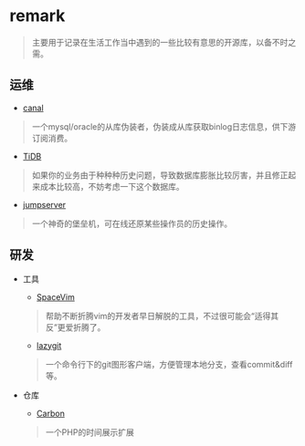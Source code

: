# remark
> 主要用于记录在生活工作当中遇到的一些比较有意思的开源库，以备不时之需。  

## 运维  
- [canal](https://github.com/alibaba/canal)  
> 一个mysql/oracle的从库伪装者，伪装成从库获取binlog日志信息，供下游订阅消费。  
- [TiDB](https://github.com/pingcap/tidb)  
> 如果你的业务由于种种种历史问题，导致数据库膨胀比较厉害，并且修正起来成本比较高，不妨考虑一下这个数据库。  
- [jumpserver](https://github.com/jumpserver/jumpserver)  
> 一个神奇的堡垒机，可在线还原某些操作员的历史操作。  

## 研发  
- 工具  
  - [SpaceVim](https://github.com/SpaceVim/SpaceVim)  
  > 帮助不断折腾vim的开发者早日解脱的工具，不过很可能会“适得其反”更爱折腾了。  
  - [lazygit](https://github.com/jesseduffield/lazygit)  
  > 一个命令行下的git图形客户端，方便管理本地分支，查看commit&diff等。

- 仓库
  - [Carbon](https://github.com/briannesbitt/Carbon)  
  > 一个PHP的时间展示扩展
